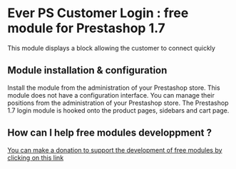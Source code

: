 # Ever PS Customer Login : free module for Prestashop 1.7 #

This module displays a block allowing the customer to connect quickly

## Module installation & configuration ##

Install the module from the administration of your Prestashop store.
This module does not have a configuration interface. You can manage their positions from the administration of your Prestashop store.
The Prestashop 1.7 login module is hooked onto the product pages, sidebars and cart page.

## How can I help free modules developpment ? ##

[You can make a donation to support the development of free modules by clicking on this link](https://www.paypal.com/donate?hosted_button_id=3CM3XREMKTMSE)